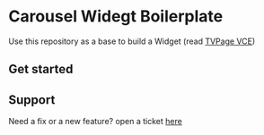 # Carousel Widegt Boilerplate

Use this repository as a base to build a Widget (read [TVPage VCE](https://drive.google.com/a/tvpage.com/file/d/0B2Z67c0Imkm_MkgwRnByU19Gbk5TdEJEVE1tNUdBNHJ5Sk1z/view?usp=sharing))

## Get started

## Support

Need a fix or a new feature? open a ticket [here](http://tvpage.atlassian.net)
